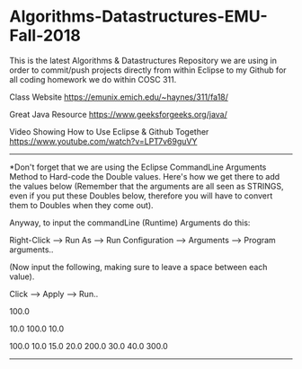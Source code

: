 # Algorithms-Datastructures-EMU-Fall-2018
This is the latest Algorithms &amp; Datastructures Repository we are using in order to commit/push projects directly from within Eclipse to my Github for all coding homework we do within COSC 311.

Class Website
https://emunix.emich.edu/~haynes/311/fa18/

Great Java Resource
https://www.geeksforgeeks.org/java/

Video Showing How to Use Eclipse & Github Together
https://www.youtube.com/watch?v=LPT7v69guVY

________________________________________________________________________________________________________________________
*Don't forget that we are using the Eclipse CommandLine Arguments Method to Hard-code the Double values.
Here's how we get there to add the values below (Remember that the arguments are all seen as STRINGS, even if you put these Doubles below, therefore you will have to convert them to Doubles when they come out).

Anyway, to input the commandLine (Runtime) Arguments do this:

Right-Click --> Run As --> Run Configuration --> Arguments --> Program arguments..

(Now input the following, making sure to leave a space between each value).

Click --> Apply --> Run..

100.0 

10.0 100.0 10.0 

100.0 10.0 15.0 20.0 200.0 30.0 40.0 300.0

________________________________________________________________________________________________________________________
